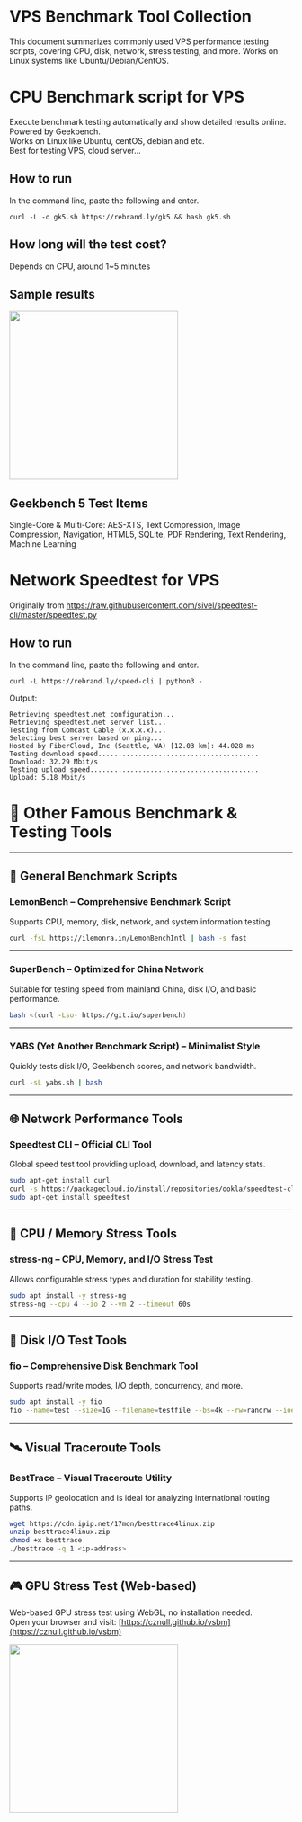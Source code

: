 # VPS Benchmark Tool Collection

This document summarizes commonly used VPS performance testing scripts, covering CPU, disk, network, stress testing, and more. Works on Linux systems like Ubuntu/Debian/CentOS.

# CPU Benchmark script for VPS
Execute benchmark testing automatically and show detailed results online. 
Powered by Geekbench.<br>
Works on Linux like Ubuntu, centOS, debian and etc.<br>
Best for testing VPS, cloud server...
## How to run
In the command line, paste the following and enter.
```
curl -L -o gk5.sh https://rebrand.ly/gk5 && bash gk5.sh
```
## How long will the test cost?
Depends on CPU, around 1~5 minutes

## Sample results
<img src="https://github.com/mikeyang01/benchmark-script/blob/master/gb5-sample.jpg" width="300">

## Geekbench 5 Test Items  
Single-Core & Multi-Core: AES-XTS, Text Compression, Image Compression, Navigation, HTML5, SQLite, PDF Rendering, Text Rendering, Machine Learning

# Network Speedtest for VPS
Originally from https://raw.githubusercontent.com/sivel/speedtest-cli/master/speedtest.py<br>
## How to run
In the command line, paste the following and enter.
```
curl -L https://rebrand.ly/speed-cli | python3 -
```
Output:
```
Retrieving speedtest.net configuration...
Retrieving speedtest.net server list...
Testing from Comcast Cable (x.x.x.x)...
Selecting best server based on ping...
Hosted by FiberCloud, Inc (Seattle, WA) [12.03 km]: 44.028 ms
Testing download speed........................................
Download: 32.29 Mbit/s
Testing upload speed..........................................
Upload: 5.18 Mbit/s
```
# 🧰 Other Famous Benchmark & Testing Tools

---

## 🔧 General Benchmark Scripts

### **LemonBench** – Comprehensive Benchmark Script  
Supports CPU, memory, disk, network, and system information testing.

```bash
curl -fsL https://ilemonra.in/LemonBenchIntl | bash -s fast
```

---

### **SuperBench** – Optimized for China Network  
Suitable for testing speed from mainland China, disk I/O, and basic performance.

```bash
bash <(curl -Lso- https://git.io/superbench)
```

---

### **YABS (Yet Another Benchmark Script)** – Minimalist Style  
Quickly tests disk I/O, Geekbench scores, and network bandwidth.

```bash
curl -sL yabs.sh | bash
```

---

## 🌐 Network Performance Tools

### **Speedtest CLI** – Official CLI Tool  
Global speed test tool providing upload, download, and latency stats.

```bash
sudo apt-get install curl
curl -s https://packagecloud.io/install/repositories/ookla/speedtest-cli/script.deb.sh | sudo bash
sudo apt-get install speedtest
```
---

## 🧠 CPU / Memory Stress Tools

### **stress-ng** – CPU, Memory, and I/O Stress Test  
Allows configurable stress types and duration for stability testing.

```bash
sudo apt install -y stress-ng
stress-ng --cpu 4 --io 2 --vm 2 --timeout 60s
```

---

## 💽 Disk I/O Test Tools

### **fio** – Comprehensive Disk Benchmark Tool  
Supports read/write modes, I/O depth, concurrency, and more.

```bash
sudo apt install -y fio
fio --name=test --size=1G --filename=testfile --bs=4k --rw=randrw --ioengine=libaio --iodepth=64 --runtime=60 --numjobs=4 --group_reporting
```

---

## 🛰️ Visual Traceroute Tools

### **BestTrace** – Visual Traceroute Utility  
Supports IP geolocation and is ideal for analyzing international routing paths.

```bash
wget https://cdn.ipip.net/17mon/besttrace4linux.zip
unzip besttrace4linux.zip
chmod +x besttrace
./besttrace -q 1 <ip-address>
```

---

## 🎮 GPU Stress Test (Web-based)

Web-based GPU stress test using WebGL, no installation needed.  
Open your browser and visit: [https://cznull.github.io/vsbm](https://cznull.github.io/vsbm)

<img src="https://raw.githubusercontent.com/mikeyang01/benchmark-script/master/gpu_stress_test.jpeg" width="300">
